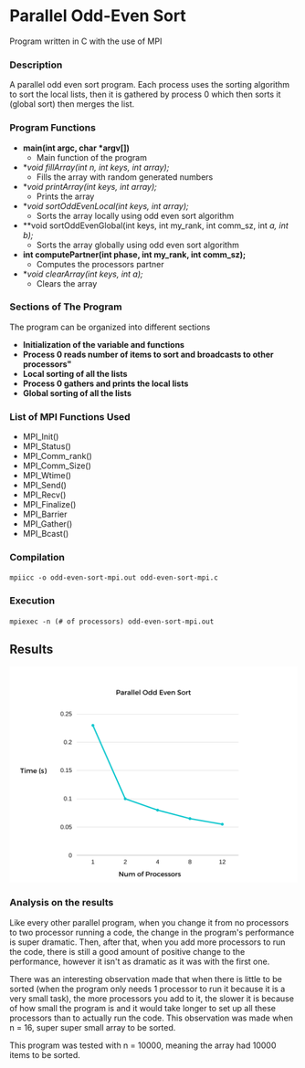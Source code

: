 # Parallel Odd-Even Sort 
Program written in C with the use of MPI

### Description 
A parallel odd even sort program. Each process uses the sorting algorithm to sort the local lists, then it is gathered by process 0 which then sorts it (global sort) then merges the list.

### Program Functions
- **main(int argc, char \*argv[])**
  - Main function of the program
- **void fillArray(int n, int keys, int *array);**
  - Fills the array with random generated numbers
- **void printArray(int keys, int *array);**
  - Prints the array  
- **void sortOddEvenLocal(int keys, int *array);**
  - Sorts the array locally using odd even sort algorithm
- **void sortOddEvenGlobal(int keys, int my_rank, int comm_sz, int *a, int *b);**
  - Sorts the array globally using odd even sort algorithm
- **int computePartner(int phase, int my_rank, int comm_sz);**
  - Computes the processors partner
- **void clearArray(int keys, int *a);**
  - Clears the array  

### Sections of The Program
The program can be organized into different sections
- **Initialization of the variable and functions**
- **Process 0 reads number of items to sort and broadcasts to other processors"**
- **Local sorting of all the lists**
- **Process 0 gathers and prints the local lists**
- **Global sorting of all the lists**

### List of MPI Functions Used
- MPI_Init()
- MPI_Status()
- MPI_Comm_rank()
- MPI_Comm_Size()
- MPI_Wtime()
- MPI_Send()
- MPI_Recv()
- MPI_Finalize()
- MPI_Barrier
- MPI_Gather()
- MPI_Bcast()

### Compilation
`mpiicc -o odd-even-sort-mpi.out odd-even-sort-mpi.c`
### Execution
`mpiexec -n (# of processors) odd-even-sort-mpi.out`
## Results
![Image of a graph](https://github.com/Karen-W-2002/odd-even-sort-mpi/blob/main/graph.png)

### Analysis on the results
Like every other parallel program, when you change it from no processors to two processor running a code, the change in the program's performance is super dramatic. Then, after that, when you add more processors to run the code, there is still a good amount of positive change to the performance, however it isn't as dramatic as it was with the first one.

There was an interesting observation made that when there is little to be sorted (when the program only needs 1 processor to run it because it is a very small task), the more processors you add to it, the slower it is because of how small the program is and it would take longer to set up all these processors than to actually run the code. This observation was made when n = 16, super super small array to be sorted.

This program was tested with n = 10000, meaning the array had 10000 items to be sorted.

